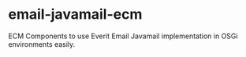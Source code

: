 # email-javamail-ecm
ECM Components to use Everit Email Javamail implementation in OSGi environments easily.
